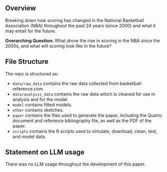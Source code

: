 ## Overview

Breaking down how scoring has changed in the National Basketball Association (NBA) throughout the past 24 years (since 2000) and what it may entail for the future.

**Overarching Question:** What drove the rise in scoring in the NBA since the 2000s, and what will scoring look like in the future?

## File Structure

The repo is structured as:

-   `data/raw_data` contains the raw data collected from basketball-reference.com.
-   `data/analysis_data` contains the raw data which is cleaned for use in analysis and for the model.
-   `model` contains fitted models. 
-   `other` contains sketches.
-   `paper` contains the files used to generate the paper, including the Quarto document and reference bibliography file, as well as the PDF of the paper. 
-   `scripts` contains the R scripts used to simulate, download, clean, test, and model data.


## Statement on LLM usage

There was no LLM usage throughout the development of this paper.
